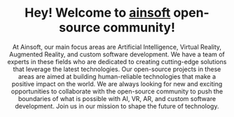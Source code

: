 <h1 align="center"> Hey! Welcome to <a href="ainsoft.io">ainsoft</a> open-source community!</h1>

<p align="center">
At Ainsoft, our main focus areas are Artificial Intelligence, Virtual Reality, Augmented Reality, and custom software development. We have a team of experts in these fields who are dedicated to creating cutting-edge solutions that leverage the latest technologies. Our open-source projects in these areas are aimed at building human-reliable technologies that make a positive impact on the world. We are always looking for new and exciting opportunities to collaborate with the open-source community to push the boundaries of what is possible with AI, VR, AR, and custom software development. Join us in our mission to shape the future of technology.
</p>
